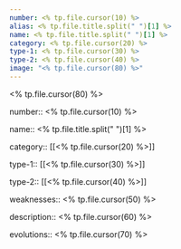 ```yaml
---
number: <% tp.file.cursor(10) %>
alias: <% tp.file.title.split(" ")[1] %>
name: <% tp.file.title.split(" ")[1] %>
category: <% tp.file.cursor(20) %>
type-1: <% tp.file.cursor(30) %>
type-2: <% tp.file.cursor(40) %>
image: "<% tp.file.cursor(80) %>"
---
```


<% tp.file.cursor(80) %>

number:: <% tp.file.cursor(10) %>

name:: <% tp.file.title.split(" ")[1] %>

category:: [[<% tp.file.cursor(20) %>]]

type-1:: [[<% tp.file.cursor(30) %>]]

type-2:: [[<% tp.file.cursor(40) %>]]

weaknesses:: <% tp.file.cursor(50) %>

description:: <% tp.file.cursor(60) %>

evolutions:: <% tp.file.cursor(70) %>